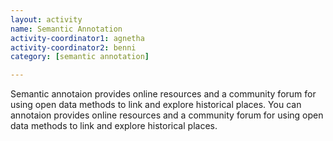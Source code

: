 ```yaml
---
layout: activity
name: Semantic Annotation
activity-coordinator1: agnetha
activity-coordinator2: benni
category: [semantic annotation]

---
```

Semantic annotaion provides online resources and a community forum for using open data methods to link and explore historical places.  You can annotaion provides online resources and a community forum for using open data methods to link and explore historical places.
